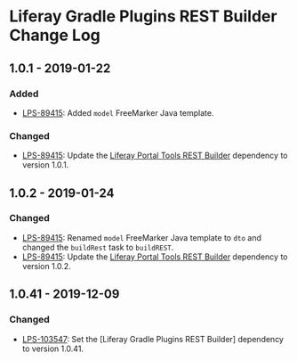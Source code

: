 # Liferay Gradle Plugins REST Builder Change Log

## 1.0.1 - 2019-01-22

### Added
- [LPS-89415]: Added `model` FreeMarker Java template.

### Changed
- [LPS-89415]: Update the [Liferay Portal Tools REST Builder] dependency to
version 1.0.1.

## 1.0.2 - 2019-01-24

### Changed
- [LPS-89415]: Renamed `model` FreeMarker Java template to `dto` and changed the
`buildRest` task to `buildREST`.
- [LPS-89415]: Update the [Liferay Portal Tools REST Builder] dependency to
version 1.0.2.

## 1.0.41 - 2019-12-09

### Changed
- [LPS-103547]: Set the [Liferay Gradle Plugins REST Builder] dependency to
version 1.0.41.

[Liferay Portal Tools REST Builder]: https://github.com/liferay/liferay-portal/tree/master/modules/util/portal-tools-rest-builder
[LPS-89415]: https://issues.liferay.com/browse/LPS-89415
[LPS-103547]: https://issues.liferay.com/browse/LPS-103547